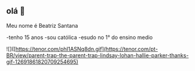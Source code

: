 ## olá 👋

 Meu nome é Beatriz Santana 

-tenho 15 anos
-sou católica
-esudo no 1° do ensino medio 

![]([https://tenor.com/phI1ASNq8dn.gif](https://tenor.com/pt-BR/view/parent-trap-the-parent-trap-lindsay-lohan-hallie-parker-thanks-gif-12691861820709254695)


